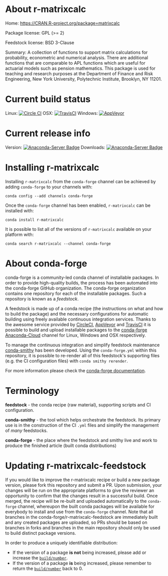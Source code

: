 About r-matrixcalc
==================

Home: https://CRAN.R-project.org/package=matrixcalc

Package license: GPL (>= 2)

Feedstock license: BSD 3-Clause

Summary: A collection of functions to support matrix calculations for probability, econometric and numerical analysis. There are additional functions that are comparable to APL functions which are useful for actuarial models such as pension mathematics. This package is used for teaching and research purposes at the Department of Finance and Risk Engineering, New York University, Polytechnic Institute, Brooklyn, NY 11201.



Current build status
====================

Linux: [![Circle CI](https://circleci.com/gh/conda-forge/r-matrixcalc-feedstock.svg?style=shield)](https://circleci.com/gh/conda-forge/r-matrixcalc-feedstock)
OSX: [![TravisCI](https://travis-ci.org/conda-forge/r-matrixcalc-feedstock.svg?branch=master)](https://travis-ci.org/conda-forge/r-matrixcalc-feedstock)
Windows: [![AppVeyor](https://ci.appveyor.com/api/projects/status/github/conda-forge/r-matrixcalc-feedstock?svg=True)](https://ci.appveyor.com/project/conda-forge/r-matrixcalc-feedstock/branch/master)

Current release info
====================
Version: [![Anaconda-Server Badge](https://anaconda.org/conda-forge/r-matrixcalc/badges/version.svg)](https://anaconda.org/conda-forge/r-matrixcalc)
Downloads: [![Anaconda-Server Badge](https://anaconda.org/conda-forge/r-matrixcalc/badges/downloads.svg)](https://anaconda.org/conda-forge/r-matrixcalc)

Installing r-matrixcalc
=======================

Installing `r-matrixcalc` from the `conda-forge` channel can be achieved by adding `conda-forge` to your channels with:

```
conda config --add channels conda-forge
```

Once the `conda-forge` channel has been enabled, `r-matrixcalc` can be installed with:

```
conda install r-matrixcalc
```

It is possible to list all of the versions of `r-matrixcalc` available on your platform with:

```
conda search r-matrixcalc --channel conda-forge
```


About conda-forge
=================

conda-forge is a community-led conda channel of installable packages.
In order to provide high-quality builds, the process has been automated into the
conda-forge GitHub organization. The conda-forge organization contains one repository
for each of the installable packages. Such a repository is known as a *feedstock*.

A feedstock is made up of a conda recipe (the instructions on what and how to build
the package) and the necessary configurations for automatic building using freely
available continuous integration services. Thanks to the awesome service provided by
[CircleCI](https://circleci.com/), [AppVeyor](http://www.appveyor.com/)
and [TravisCI](https://travis-ci.org/) it is possible to build and upload installable
packages to the [conda-forge](https://anaconda.org/conda-forge)
[Anaconda-Cloud](http://docs.anaconda.org/) channel for Linux, Windows and OSX respectively.

To manage the continuous integration and simplify feedstock maintenance
[conda-smithy](http://github.com/conda-forge/conda-smithy) has been developed.
Using the ``conda-forge.yml`` within this repository, it is possible to re-render all of
this feedstock's supporting files (e.g. the CI configuration files) with ``conda smithy rerender``.

For more information please check the [conda-forge documentation](https://conda-forge.org/docs/).

Terminology
===========

**feedstock** - the conda recipe (raw material), supporting scripts and CI configuration.

**conda-smithy** - the tool which helps orchestrate the feedstock.
                   Its primary use is in the construction of the CI ``.yml`` files
                   and simplify the management of *many* feedstocks.

**conda-forge** - the place where the feedstock and smithy live and work to
                  produce the finished article (built conda distributions)


Updating r-matrixcalc-feedstock
===============================

If you would like to improve the r-matrixcalc recipe or build a new
package version, please fork this repository and submit a PR. Upon submission,
your changes will be run on the appropriate platforms to give the reviewer an
opportunity to confirm that the changes result in a successful build. Once
merged, the recipe will be re-built and uploaded automatically to the
`conda-forge` channel, whereupon the built conda packages will be available for
everybody to install and use from the `conda-forge` channel.
Note that all branches in the conda-forge/r-matrixcalc-feedstock are
immediately built and any created packages are uploaded, so PRs should be based
on branches in forks and branches in the main repository should only be used to
build distinct package versions.

In order to produce a uniquely identifiable distribution:
 * If the version of a package **is not** being increased, please add or increase
   the [``build/number``](http://conda.pydata.org/docs/building/meta-yaml.html#build-number-and-string).
 * If the version of a package **is** being increased, please remember to return
   the [``build/number``](http://conda.pydata.org/docs/building/meta-yaml.html#build-number-and-string)
   back to 0.